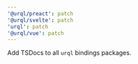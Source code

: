 ```yaml
---
'@urql/preact': patch
'@urql/svelte': patch
'urql': patch
'@urql/vue': patch
---
```


Add TSDocs to all `urql` bindings packages.
